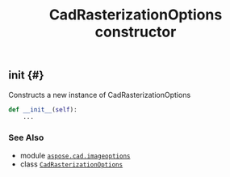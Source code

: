 ﻿---
title: CadRasterizationOptions constructor
second_title: Aspose.CAD for Python via .NET API References
description: 
type: docs
weight: 10
url: /python-net/aspose.cad.imageoptions/cadrasterizationoptions/__init__/
is_root: false
---

## __init__ {#}

Constructs a new instance of CadRasterizationOptions



```python
def __init__(self):
    ...
```





### See Also
* module [`aspose.cad.imageoptions`](../../)
* class [`CadRasterizationOptions`](/cad/python-net/aspose.cad.imageoptions/cadrasterizationoptions)
